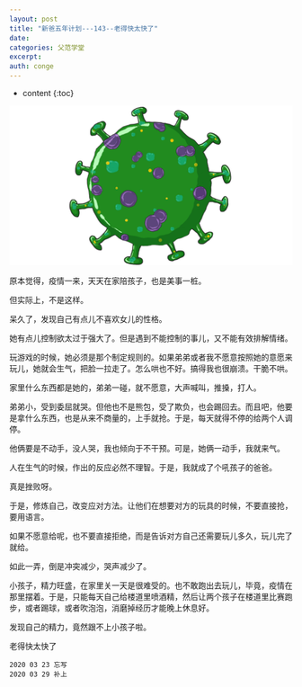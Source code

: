 ```yaml
---
layout: post
title: "新爸五年计划---143--老得快太快了"
date:
categories: 父范学堂
excerpt:
auth: conge
---
```

* content
{:toc}

![](/assets/images/父范学堂/118382-d75fe3c694be52bf.png)


原本觉得，疫情一来，天天在家陪孩子，也是美事一桩。

但实际上，不是这样。

呆久了，发现自己有点儿不喜欢女儿的性格。

她有点儿控制欲太过于强大了。但是遇到不能控制的事儿，又不能有效排解情绪。

玩游戏的时候，她必须是那个制定规则的。如果弟弟或者我不愿意按照她的意愿来玩儿，她就会生气，把脸一拉走了。怎么哄也不好。搞得我也很崩溃。干脆不哄。

家里什么东西都是她的，弟弟一碰，就不愿意，大声喊叫，推搡，打人。

弟弟小，受到委屈就哭。但他也不是熊包，受了欺负，也会踢回去。而且吧，他要是拿什么东西，也是从来不商量的，上手就抢。于是，每天就得不停的给两个人调停。

他俩要是不动手，没人哭，我也倾向于不干预。可是，她俩一动手，我就来气。

人在生气的时候，作出的反应必然不理智。于是，我就成了个吼孩子的爸爸。

真是挫败呀。

于是，修炼自己，改变应对方法。让他们在想要对方的玩具的时候，不要直接抢，要用语言。

如果不愿意给呢，也不要直接拒绝，而是告诉对方自己还需要玩儿多久，玩儿完了就给。

如此一弄，倒是冲突减少，哭声减少了。

小孩子，精力旺盛，在家里关一天是很难受的。也不敢跑出去玩儿，毕竟，疫情在那里摆着。于是，只能每天自己给楼道里喷酒精，然后让两个孩子在楼道里比赛跑步，或者踢球，或者吹泡泡，消磨掉经历才能晚上休息好。

发现自己的精力，竟然跟不上小孩子啦。


老得快太快了

```
2020 03 23 忘写
2020 03 29 补上
```
